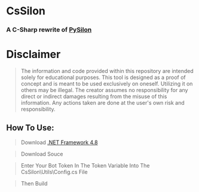 # CsSilon  
### A C-Sharp rewrite of [PySilon](https://github.com/mategol/PySilon-malware/tree/main)

  
 # **Disclaimer**
 
 > The information and code provided within this repository are intended solely for educational purposes. This tool is designed as a proof of concept and is meant to be used exclusively on oneself. Utilizing it on others may be illegal. The creator assumes no responsibility for any direct or indirect damages resulting from the misuse of this information. Any actions taken are done at the user's own risk and responsibility.
  

## How To Use:  

> Download [.NET Framework 4.8](https://dotnet.microsoft.com/en-us/download/dotnet-framework/net48)  

> Download Souce  

> Enter Your Bot Token In The Token Variable Into The CsSilon\Utils\Config.cs File  

> Then Build  
  
  
